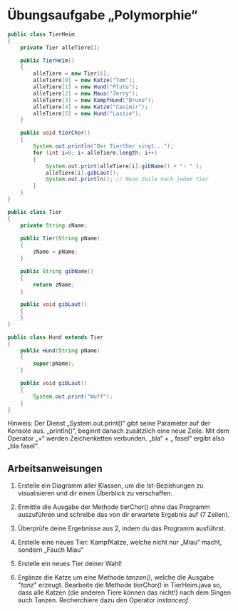 # Übungsaufgabe „Polymorphie“

```java
public class TierHeim
{
    private Tier alleTiere[];

    public TierHeim()
    {
        alleTiere = new Tier[6];
        alleTiere[0] = new Katze("Tom");
        alleTiere[1] = new Hund("Pluto");
        alleTiere[2] = new Maus("Jerry");
        alleTiere[3] = new KampfHund("Bruno");
        alleTiere[4] = new Katze("Casimir");
        alleTiere[5] = new Hund("Lassie");
    }

    public void tierChor()
    {   
        System.out.println("Der TierChor singt...");
        for (int i=0; i< alleTiere.length; i++)
        {
            System.out.print(alleTiere[i].gibName() + ": " );
            alleTiere[i].gibLaut();
            System.out.println(); // Neue Zeile nach jedem Tier
        }
    }
}

public class Tier
{
    private String zName;
    
    public Tier(String pName)
    {
        zName = pName;
    }

    public String gibName()
    {
        return zName;    
    }
     
    public void gibLaut()
    {
    }
}

public class Hund extends Tier
{
    public Hund(String pName)
    {
        super(pName);
    }

    public void gibLaut()
    {
        System.out.print("Wuff");   
    }
}
```

Hinweis: Der Dienst „System.out.print()“ gibt seine Parameter auf der Konsole aus. „println()“, beginnt danach zusätzlich eine neue Zeile. Mit dem Operator „+“ werden Zeichenketten verbunden.  „bla“ + „ fasel“ ergibt also „bla fasel“.

## Arbeitsanweisungen

1. Erstelle ein Diagramm aller Klassen, um die Ist-Beziehungen zu visualisieren und dir einen Überblick zu verschaffen.

2. Ermittle die Ausgabe der Methode tierChor() ohne das Programm auszuführen und schreibe das von dir erwartete Ergebnis auf (7 Zeilen).

3. Überprüfe deine Ergebnisse aus 2, indem du das Programm ausführst.

4. Erstelle eine neues Tier: KampfKatze, welche nicht nur „Miau“ macht, sondern „Fauch Miau“

5. Erstelle ein neues Tier deiner Wahl!

6. Ergänze die Katze um eine Methode *tanzen()*, welche die Ausgabe "*tanz*" erzeugt. Bearbeite die Methode *tierChor()* in TierHeim.java so, dass alle Katzen (die anderen Tiere können das nicht!) nach dem Singen auch Tanzen. Recherchiere dazu den Operator *instanceof*. 
